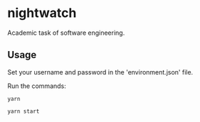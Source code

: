 # nightwatch
Academic task of software engineering.


## Usage
Set your username and password in the 'environment.json' file.


Run the commands:
```
yarn

yarn start
```
